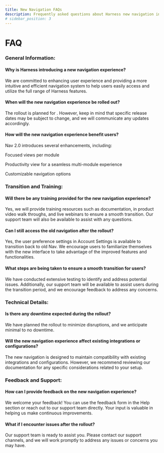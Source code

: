 ```yaml
---
title: New Navigation FAQs
description: Frequently asked questions about Harness new navigation interface
# sidebar_position: 3
---
```


# FAQ

### General Information:

#### Why is Harness introducing a new navigation experience?

We are committed to enhancing user experience and providing a more intuitive and efficient navigation system to help users easily access and utilize the full range of Harness features.

#### When will the new navigation experience be rolled out?

The rollout is planned for  . However, keep in mind that specific release dates may be subject to change, and we will communicate any updates accordingly.

#### How will the new navigation experience benefit users?

Nav 2.0 introduces several enhancements, including:

Focused views per module

Productivity view for a seamless multi-module experience

Customizable navigation options

### Transition and Training:

#### Will there be any training provided for the new navigation experience?

Yes, we will provide training resources such as documentation, in product video walk throughs, and live webinars to ensure a smooth transition. Our support team will also be available to assist with any questions.

#### Can I still access the old navigation after the rollout?

Yes, the user preference settings in Account Settings is available to transition back to old Nav. We encourage users to familiarize themselves with the new interface to take advantage of the improved features and functionalities.

#### What steps are being taken to ensure a smooth transition for users?

We have conducted extensive testing to identify and address potential issues. Additionally, our support team will be available to assist users during the transition period, and we encourage feedback to address any concerns.

### Technical Details:

#### Is there any downtime expected during the rollout?

We have planned the rollout to minimize disruptions, and we anticipate minimal to no downtime.

#### Will the new navigation experience affect existing integrations or configurations?

The new navigation is designed to maintain compatibility with existing integrations and configurations. However, we recommend reviewing our documentation for any specific considerations related to your setup.

### Feedback and Support:

#### How can I provide feedback on the new navigation experience?

We welcome your feedback! You can use the feedback form in the Help section or reach out to our support team directly. Your input is valuable in helping us make continuous improvements.

#### What if I encounter issues after the rollout?

Our support team is ready to assist you. Please contact our support channels, and we will work promptly to address any issues or concerns you may have.